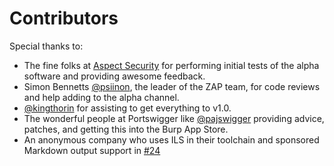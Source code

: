 # Contributors

Special thanks to:

* The fine folks at [Aspect Security](https://www.aspectsecurity.com/) for performing initial tests of the alpha software and providing awesome feedback.
* Simon Bennetts [@psiinon](https://github.com/psiinon), the leader of the ZAP team, for code reviews and help adding to the alpha channel.
* [@kingthorin](https://github.com/kingthorin) for assisting to get everything to v1.0.
* The wonderful people at Portswigger like [@pajswigger](https://github.com/pajswigger) providing advice, patches, and getting this into the Burp App Store.
* An anonymous company who uses ILS in their toolchain and sponsored Markdown output support in [#24](https://github.com/veggiespam/ImageLocationScanner/issues/24)
